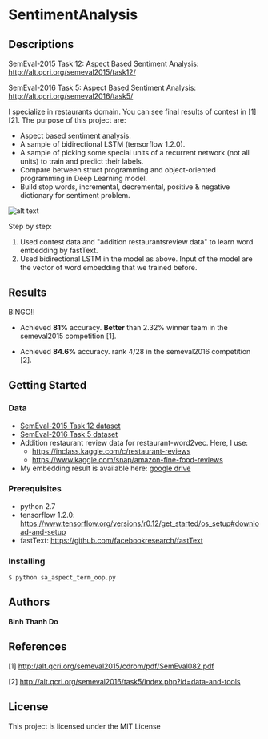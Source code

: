 # SentimentAnalysis

## Descriptions
SemEval-2015 Task 12: Aspect Based Sentiment Analysis: http://alt.qcri.org/semeval2015/task12/

SemEval-2016 Task 5: Aspect Based Sentiment Analysis: http://alt.qcri.org/semeval2016/task5/

I specialize in restaurants domain. You can see final results of contest in [1][2].
The purpose of this project are:

* Aspect based sentiment analysis.
* A sample of bidirectional LSTM (tensorflow 1.2.0).
* A sample of picking some special units of a recurrent network (not all units) to train and predict their labels. 
* Compare between struct programming and object-oriented programming in Deep Learning model.
* Build stop words, incremental, decremental, positive & negative dictionary for sentiment problem.

![alt text](https://github.com/peace195/SentimentAnalysis/blob/master/model.png)

Step by step:
1. Used contest data and "addition restaurantsreview data" to learn word embedding by fastText.
2. Used bidirectional LSTM in the model as above. Input of the model are the vector of word embedding that we trained before.

## Results
BINGO!!

* Achieved **81%** accuracy. **Better** than 2.32% winner team in the semeval2015 competition [1].

* Achieved **84.6%** accuracy. rank 4/28 in the semeval2016 competition [2].

## Getting Started

### Data
* [SemEval-2015 Task 12 dataset](http://alt.qcri.org/semeval2015/task12/index.php?id=data-and-tools)
* [SemEval-2016 Task 5 dataset](http://alt.qcri.org/semeval2016/task5/index.php?id=data-and-tools)
* Addition restaurant review data for restaurant-word2vec. Here, I use:
	* https://inclass.kaggle.com/c/restaurant-reviews
	* https://www.kaggle.com/snap/amazon-fine-food-reviews
* My embedding result is available here: [google drive](https://drive.google.com/file/d/0B7O__AeIXgEkR3NrU1NEV2JPcXM/view?usp=sharing)

### Prerequisites
* python 2.7
* tensorflow 1.2.0: https://www.tensorflow.org/versions/r0.12/get_started/os_setup#download-and-setup
* fastText: https://github.com/facebookresearch/fastText

### Installing
	
	$ python sa_aspect_term_oop.py
	

## Authors

**Binh Thanh Do** 

## References
[1] http://alt.qcri.org/semeval2015/cdrom/pdf/SemEval082.pdf

[2] http://alt.qcri.org/semeval2016/task5/index.php?id=data-and-tools

## License

This project is licensed under the MIT License